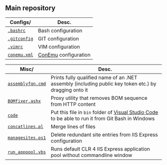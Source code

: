 Main repository
---------------

| Configs/      | Desc.
| ------------- | -----
| [`.bashrc`](https://github.com/przemsen/main/blob/master/configs/.bashrc) | Bash configuration
| [`.gitconfig`](https://github.com/przemsen/main/blob/master/configs/.gitconfig) | GIT configuration
| [`.vimrc`](https://github.com/przemsen/main/blob/master/configs/.vimrc) | VIM configuration 
| [`conemu.xml`](https://github.com/przemsen/main/blob/master/configs/conemu.xml) | [ConEmu](https://conemu.github.io) configuration 


| Misc/              | Desc.
| -------------------|--------
| [`assemblyfqn.cmd`](https://github.com/przemsen/main/blob/master/misc/assemblyfqn.cmd) | Prints fully qualified name of an .NET assembly (including public key token etc.) by dragging onto it
| [`BOMfixer.ashx`](https://github.com/przemsen/main/blob/master/misc/code/BOMfixer.ashx) | Proxy utility that removes BOM sequence from HTTP content
| [`code`](https://github.com/przemsen/main/blob/master/misc/code) | Put this file in `bin` folder of [Visual Studio Code](https://www.visualstudio.com/en-us/products/code-vs.aspx) to be able to run it from Git Bash in Windows | 
| [`concatlines.pl`](https://github.com/przemsen/main/blob/master/misc/concatlines.pl) | Merge lines of files
| [`managesites.ps1`](https://github.com/przemsen/main/blob/master/misc/managesites.ps1) | Delete redundant site entries from IIS Express configuration
| [`run_apppool.vbs`](https://github.com/przemsen/main/blob/master/misc/run_apppool.vbs) | Runs default CLR 4 IIS Express application pool without commandline window |


